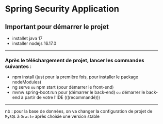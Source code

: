 # Spring Security Application

## Important pour démarrer le projet

- installet java 17 
- installer nodejs 16.17.0

---
### Après le téléchargement de projet, lancer les commandes suivantes :
- npm install (just pour la première fois, pour installer le package nodeModules)
- ng serve `ou` npm start (pour démarrer le front-end)
- mvnw spring-boot:run pour (démarrer le back-end) `ou` démarrer le back-end à partir de votre l'IDE (((recommandé)))
---
nb : pour la base de données, on va changer la configuration de projet de `MySQL` à `Oracle` après choisie une version stable
